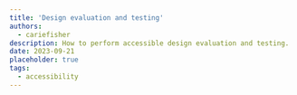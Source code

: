 ```yaml
---
title: 'Design evaluation and testing'
authors:
  - cariefisher
description: How to perform accessible design evaluation and testing.
date: 2023-09-21
placeholder: true
tags:
  - accessibility
---
```

